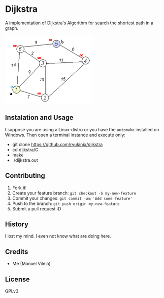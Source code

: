 # Dijkstra

A implementation of Dijkstra's Algorithm for search the shortest path in a graph.

![dijkstra-animation](dijkstra_animation.gif)

## Instalation and Usage

I suppose you are using a Linux-distro or you have the `automake` installed on Windows. Then open a terminal instance and execute only:

  * git clone https://github.com/ryukinix/dijkstra
  * cd dijkstra/C
  * make
  * ./dijkstra.out

## Contributing

1. Fork it!
2. Create your feature branch: `git checkout -b my-new-feature`
3. Commit your changes: `git commit -am 'Add some feature'`
4. Push to the branch: `git push origin my-new-feature`
5. Submit a pull request :D

## History

I lost my mind. I even not know what are doing here.

## Credits

  * Me (Manoel Vilela)

## License

GPLv3